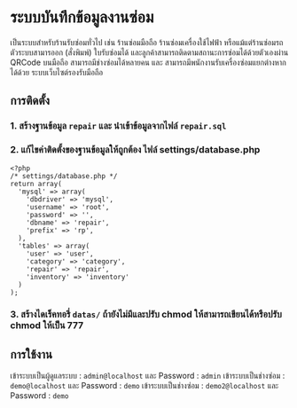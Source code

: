 # ระบบบันทึกข้อมูลงานซ่อม
เป็นระบบสำหรับร้านรับซ่อมทั่วไป เช่น ร้านซ่อมมือถือ ร้านซ่อมเครื่องใช้ไฟฟ้า หรือแม้แต่ร้านซ่อมรถ ตัวระบบสามารออก (สั่งพิมพ์) ใบรับซ่อมได้
และลูกค้าสามารถติดตามสถานะการซ่อมได้ด้วยตัวเองผ่าน QRCode บนมือถือ สามารถมีช่างซ่อมได้หลายคน
และ สามารถมีพนักงานรับเครื่องซ่อมแยกต่างหากได้ด้วย ระบบเว็บไซต์รองรับมือถือ

## การติดตั้ง
### 1. สร้างฐานข้อมูล ```repair``` และ นำเข้าข้อมูลจากไฟล์ ```repair.sql```
### 2. แก้ไขค่าติดตั้งของฐานข้อมูลให้ถูกต้อง ไฟล์ settings/database.php

```
<?php
/* settings/database.php */
return array(
  'mysql' => array(
    'dbdriver' => 'mysql',
    'username' => 'root',
    'password' => '',
    'dbname' => 'repair',
    'prefix' => 'rp',
  ),
  'tables' => array(
    'user' => 'user',
    'category' => 'category',
    'repair' => 'repair',
    'inventory' => 'inventory'
  )
);
```

### 3. สร้างไดเร็คทอรี่ ```datas/``` ถ้ายังไม่มีและปรับ chmod ให้สามารถเขียนได้หรือปรับ chmod ให้เป็น 777

## การใช้งาน
เข้าระบบเป็นผู้ดูแลระบบ : ```admin@localhost``` และ Password : ```admin```
เข้าระบบเป็นช่างซ่อม : ```demo@localhost``` และ Password : ```demo```
เข้าระบบเป็นช่างซ่อม : ```demo2@localhost``` และ Password : ```demo```